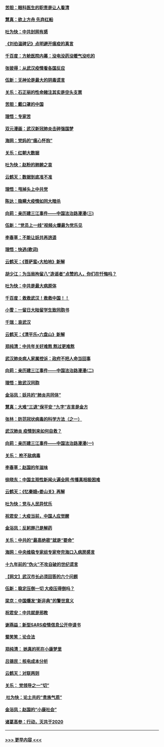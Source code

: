 #### [苦胆：眼科医生的职责是让人看清](../pages/nsc993/n11853840.md?t=02082355) 
#### [慧真：欲上方舟 先弃红船](../pages/nsc993/n11853483.md?t=02082355) 
#### [吐为快：中共封网有感](../pages/nsc993/n11852575.md?t=02082355) 
#### [《刘伯温碑记》点明避开瘟疫的真言](../pages/nsc993/n11852128.md?t=02082355) 
#### [千百度：方舱医院内幕：没电没药没暖气没吃的](../pages/nsc993/n11850211.md?t=02082355) 
#### [张彼得：从武汉疫情看各国反应](../pages/nsc993/n11850102.md?t=02082355) 
#### [伍新：无神论是最大的阴毒谎言](../pages/nsc993/n11846129.md?t=02082355) 
#### [关乐：石正丽的性命赌注其实是空头支票](../pages/nsc993/n11846109.md?t=02082355) 
#### [苦胆：戴口罩的中国](../pages/nsc993/n11845576.md?t=02082355) 
#### [理悟：专家苦](../pages/nsc993/n11845564.md?t=02082355) 
#### [双元漫画：武汉新冠肺炎击碎强国梦](../pages/nsc993/n11843320.md?t=02082355) 
#### [海网：党妈的“瘟心怀抱”](../pages/nsc993/n11840740.md?t=02082355) 
#### [关乐：红朝大数据](../pages/nsc993/n11840675.md?t=02082355) 
#### [吐为快：赵粉的肺腑之哀](../pages/nsc993/n11840618.md?t=02082355) 
#### [云鹤天：数据到底准不准](../pages/nsc993/n11840325.md?t=02082355) 
#### [理悟：甩掉头上中共党](../pages/nsc993/n11838826.md?t=02082355) 
#### [陈达：隐瞒大疫情如同大暗杀](../pages/nsc993/n11838771.md?t=02082355) 
#### [向莉：亲历建三江事件——中国法治路漫漫(三)](../pages/nsc993/n11831825.md?t=02082355) 
#### [伍新：“党员上一线”视频火爆最为党乐见](../pages/nsc993/n11838200.md?t=02082355) 
#### [李春草：不能让妖共再逍遥](../pages/nsc993/n11838102.md?t=02082355) 
#### [理悟：快逃(歌词)](../pages/nsc993/n11838083.md?t=02082355) 
#### [云鹤天：《菩萨蛮▪大柏地》新解](../pages/nsc993/n11838059.md?t=02082355) 
#### [胡少江：为当局拘留八“造谣者”点赞的人，你们在忏悔吗？](../pages/nsc993/n11836801.md?t=02082355) 
#### [吐为快：中共是最大病原体](../pages/nsc993/n11836748.md?t=02082355) 
#### [千百度：救救武汉！救救中国！！](../pages/nsc993/n11836145.md?t=02082355) 
#### [小雪：一留日大陆留学生致同胞书](../pages/nsc993/n11834624.md?t=02082355) 
#### [千瑞：哀武汉](../pages/nsc993/n11833647.md?t=02082355) 
#### [云鹤天：《清平乐▪六盘山》新解](../pages/nsc993/n11833611.md?t=02082355) 
#### [郑纯清：中共年关好难熬 熬过更难熬](../pages/nsc993/n11833489.md?t=02082355) 
#### [武汉肺炎病人家属控诉：政府不把人命当回事](../pages/nsc993/n11833205.md?t=02082355) 
#### [向莉：亲历建三江事件——中国法治路漫漫(二)](../pages/nsc993/n11829102.md?t=02082355) 
#### [理悟：致武汉同胞](../pages/nsc993/n11831522.md?t=02082355) 
#### [金浴凤：妖共的“肺炎共同体”](../pages/nsc993/n11829448.md?t=02082355) 
#### [慧真：大难“三退”保平安 “九字”吉言是金方](../pages/nsc993/n11829501.md?t=02082355) 
#### [张林：防范冠状病毒的科学方法（之一）](../pages/nsc993/n11828618.md?t=02082355) 
#### [武汉肺炎 疫情到来如何自救？](../pages/nsc993/n11827632.md?t=02082355) 
#### [向莉：亲历建三江事件——中国法治路漫漫(一)](../pages/nsc993/n11827190.md?t=02082355) 
#### [关乐： 枪不敌病毒](../pages/nsc993/n11826746.md?t=02082355) 
#### [李春草：赵国的年滋味](../pages/nsc993/n11826321.md?t=02082355) 
#### [徐晓东：中国主观性新闻火遍全网 传播真相极困难](../pages/nsc993/n11826508.md?t=02082355) 
#### [云鹤天：《忆秦娥▪娄山关》再解](../pages/nsc993/n11824682.md?t=02082355) 
#### [吐为快：党与人民异忧乐](../pages/nsc993/n11824660.md?t=02082355) 
#### [祝君安：大疫当前，中国人应觉醒](../pages/nsc993/n11821946.md?t=02082355) 
#### [金浴凤：反躬罪己是解药](../pages/nsc993/n11820280.md?t=02082355) 
#### [关乐：中共的“最高绝密”就是“要命”](../pages/nsc993/n11816946.md?t=02082355) 
#### [海网：中央维稳专家组专家夸完海口入病房感言](../pages/nsc993/n11815138.md?t=02082355) 
#### [十九年前的“伪火”不攻自破的世纪谎言](../pages/nsc993/n11813238.md?t=02082355) 
#### [【网文】武汉市长必须回答的六个问题](../pages/nsc993/n11813848.md?t=02082355) 
#### [伍新：稳定压倒一切 大疫压得倒吗？](../pages/nsc993/n11812634.md?t=02082355) 
#### [梁京：中国爆发“新非典”的警世意义](../pages/nsc993/n11812554.md?t=02082355) 
#### [祝君安：中共就是邪教](../pages/nsc993/n11812431.md?t=02082355) 
#### [谢燕益：新型SARS疫情信息公开申请书](../pages/nsc993/n11808840.md?t=02082355) 
#### [蜀笑笑：论合法](../pages/nsc993/n11808064.md?t=02082355) 
#### [郑纯清： 她真的死在小康梦里](../pages/nsc993/n11806623.md?t=02082355) 
#### [吕锡民：核电成本分析](../pages/nsc993/n11806284.md?t=02082355) 
#### [云鹤天：对联两则](../pages/nsc993/n11805957.md?t=02082355) 
#### [关乐： 党领导之一“切”](../pages/nsc993/n11804505.md?t=02082355) 
#### [ 吐为快：论土共的“贵族气质”](../pages/nsc993/n11804490.md?t=02082355) 
#### [金浴凤：赵国的“小康社会”](../pages/nsc993/n11804452.md?t=02082355) 
#### [诸葛高参：行动，灭共于2020](../pages/nsc993/n11804120.md?t=02082355) 

----
#### [ >>> 更早内容 <<< ](../indexes/nsc993-earlier.md)
